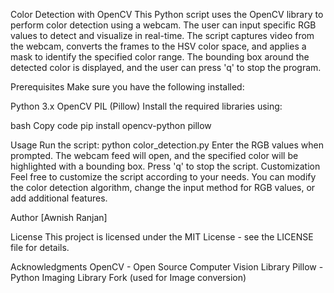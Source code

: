 Color Detection with OpenCV
This Python script uses the OpenCV library to perform color detection using a webcam. The user can input specific RGB values to detect and visualize in real-time. The script captures video from the webcam, converts the frames to the HSV color space, and applies a mask to identify the specified color range. The bounding box around the detected color is displayed, and the user can press 'q' to stop the program.

Prerequisites
Make sure you have the following installed:

Python 3.x
OpenCV
PIL (Pillow)
Install the required libraries using:

bash
Copy code
pip install opencv-python pillow

Usage
Run the script: python color_detection.py
Enter the RGB values when prompted.
The webcam feed will open, and the specified color will be highlighted with a bounding box.
Press 'q' to stop the script.
Customization
Feel free to customize the script according to your needs. You can modify the color detection algorithm, change the input method for RGB values, or add additional features.

Author
[Awnish Ranjan]

License
This project is licensed under the MIT License - see the LICENSE file for details.

Acknowledgments
OpenCV - Open Source Computer Vision Library
Pillow - Python Imaging Library Fork (used for Image conversion)








